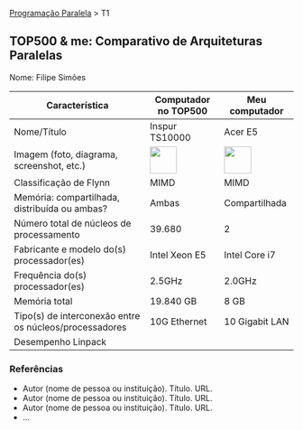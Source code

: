 [Programação Paralela](https://github.com/AndreaInfUFSM/elc139-2018a) > T1

TOP500 & me: Comparativo de Arquiteturas Paralelas
--------------------------------------------------

Nome: Filipe Simões

| Característica                                            | Computador no TOP500  | Meu computador  |
| --------------------------------------------------------- | --------------------- | --------------- |
| Nome/Título                                               |    Inspur TS10000     |      Acer E5    
| Imagem (foto, diagrama, screenshot, etc.)                 | <img src="http://en.inspur.com/inspur/2228467/2228735/2229448/2229451/2229550/2015082519444542504.jpg" width="48"> | <img src="https://saldaodainformatica.vteximg.com.br/arquivos/ids/162589-500-500/ACER-E5-574G-574L-capa.png?v=636240663342700000" width="48">|
| Classificação de Flynn                                    |         MIMD          |      MIMD       |
| Memória: compartilhada, distribuída ou ambas?             |         Ambas         |  Compartilhada  |
| Número total de núcleos de processamento                  |        39.680         |        2        |
| Fabricante e modelo do(s) processador(es)                 |     Intel Xeon E5     |  Intel Core i7  |
| Frequência do(s) processador(es)                          |         2.5GHz        |     2.0GHz      |
| Memória total                                             |       19.840 GB       |      8 GB       |
| Tipo(s) de interconexão entre os núcleos/processadores    |     10G Ethernet      | 10 Gigabit LAN  |
| Desempenho Linpack                                        |                       |                 |

### Referências
- Autor (nome de pessoa ou instituição). Título. URL.
- Autor (nome de pessoa ou instituição). Título. URL.
- Autor (nome de pessoa ou instituição). Título. URL.
- ...
